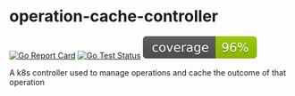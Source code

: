 # operation-cache-controller
[![Go Report Card](https://goreportcard.com/badge/github.com/Azure/operation-cache-controller)](https://goreportcard.com/report/github.com/Azure/operation-cache-controller)
[![Go Test Status](https://github.com/Azure/operation-cache-controller/actions/workflows/test.yml/badge.svg)](https://github.com/Azure/operation-cache-controller/actions/workflows/test.yml)
[![Go Test Coverage](https://raw.githubusercontent.com/Azure/operation-cache-controller/badges/.badges/main/coverage.svg)](/.github/.testcoverage.yml)

A k8s controller used to manage operations and cache the outcome of that operation

